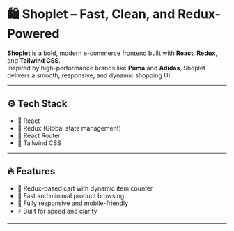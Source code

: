 # 🛍️ Shoplet – Fast, Clean, and Redux-Powered

**Shoplet** is a bold, modern e-commerce frontend built with **React**, **Redux**, and **Tailwind CSS**.  
Inspired by high-performance brands like **Puma** and **Adidas**, Shoplet delivers a smooth, responsive, and dynamic shopping UI.

---

## ⚙️ Tech Stack

- 🔹 React  
- 🔹 Redux (Global state management)  
- 🔹 React Router  
- 🔹 Tailwind CSS  

---

## 🔥 Features

- 🛒 Redux-based cart with dynamic item counter  
- 🎯 Fast and minimal product browsing  
- 📱 Fully responsive and mobile-friendly  
- ⚡ Built for speed and clarity  

---

